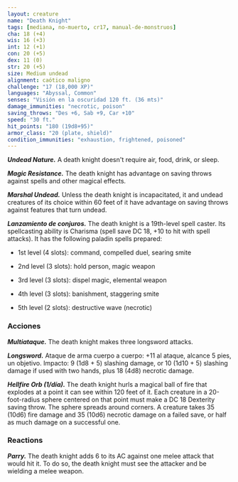 ```yaml
---
layout: creature
name: "Death Knight"
tags: [mediana, no-muerto, cr17, manual-de-monstruos]
cha: 18 (+4)
wis: 16 (+3)
int: 12 (+1)
con: 20 (+5)
dex: 11 (0)
str: 20 (+5)
size: Medium undead
alignment: caótico maligno
challenge: "17 (18,000 XP)"
languages: "Abyssal, Common"
senses: "Visión en la oscuridad 120 ft. (36 mts)"
damage_immunities: "necrotic, poison"
saving_throws: "Des +6, Sab +9, Car +10"
speed: "30 ft."
hit_points: "180 (19d8+95)"
armor_class: "20 (plate, shield)"
condition_immunities: "exhaustion, frightened, poisoned"
---
```


***Undead Nature.*** A death knight doesn't require air, food, drink, or sleep.

***Magic Resistance.*** The death knight has advantage on saving throws against spells and other magical effects.

***Marshal Undead.*** Unless the death knight is incapacitated, it and undead creatures of its choice within 60 feet of it have advantage on saving throws against features that turn undead.

***Lanzamiento de conjuros.*** The death knight is a 19th-level spell caster. Its spellcasting ability is Charisma (spell save DC 18, +10 to hit with spell attacks). It has the following paladin spells prepared:

* 1st level (4 slots): command, compelled duel, searing smite

* 2nd level (3 slots): hold person, magic weapon

* 3rd level (3 slots): dispel magic, elemental weapon

* 4th level (3 slots): banishment, staggering smite

* 5th level (2 slots): destructive wave (necrotic)

### Acciones

***Multiataque.*** The death knight makes three longsword attacks.

***Longsword.*** Ataque de arma cuerpo a cuerpo: +11 al ataque, alcance 5 pies, un objetivo. Impacto: 9 (1d8 + 5) slashing damage, or 10 (1d10 + 5) slashing damage if used with two hands, plus 18 (4d8) necrotic damage.

***Hellfire Orb (1/día).*** The death knight hurls a magical ball of fire that explodes at a point it can see within 120 feet of it. Each creature in a 20-foot-radius sphere centered on that point must make a DC 18 Dexterity saving throw. The sphere spreads around corners. A creature takes 35 (10d6) fire damage and 35 (10d6) necrotic damage on a failed save, or half as much damage on a successful one.

### Reactions

***Parry.*** The death knight adds 6 to its AC against one melee attack that would hit it. To do so, the death knight must see the attacker and be wielding a melee weapon.